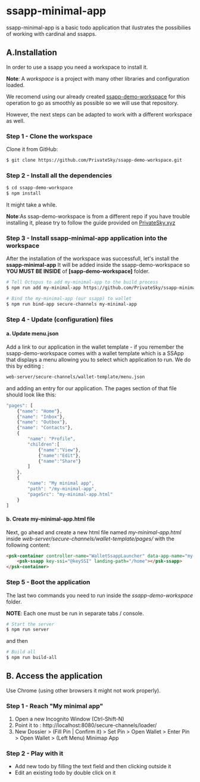 # ssapp-minimal-app

ssapp-minimal-app is a basic todo application that ilustrates the possibilies of working with cardinal and ssapps.

## A.Installation

In order to use a ssapp you need a workspace to install it.

**Note**: A _workspace_ is a project with many other libraries and configuration loaded.

We recomend using our already created [ssapp-demo-workspace](https://github.com/PrivateSky/ssapp-demo-workspace) for this operation to go as smoothly as possible so we will use that repository.

However, the next steps can be adapted to work with a different workspace as well.


### Step 1 - Clone the workspace

Clone it from GitHub:

```sh
$ git clone https://github.com/PrivateSky/ssapp-demo-workspace.git
```


### Step 2 - Install all the dependencies

```sh
$ cd ssapp-demo-workspace
$ npm install
```

It might take a while.


**Note**:As ssap-demo-workspace is from a different repo if you have trouble installing it, please try to follow the guide provided on [PrivateSky.xyz](https://privatesky.xyz/?Start/installation)


### Step 3 - Install ssapp-minimal-app application into the workspace

After the installation of the workspace was successfull, let's install the **ssapp-minimal-app**
It will be added inside the ssapp-demo-workspace so **YOU MUST BE INSIDE** of **[sapp-demo-workspace]** folder.

```sh
# Tell Octopus to add my-minimal-app to the build process
$ npm run add my-minimal-app https://github.com/PrivateSky/ssapp-minimal-app.git

# Bind the my-minimal-app (our ssapp) to wallet
$ npm run bind-app secure-channels my-minimal-app
```


### Step 4 - Update (configuration) files

#### a. Update menu.json
Add a link to our application in the wallet template - if you remember the ssapp-demo-workspace comes with a wallet template which is a SSApp that displays a menu allowing you to select which application to run. We do this by editing :

```sh
web-server/secure-channels/wallet-template/menu.json 
```

and adding an entry for our application. The pages section of that file should look like this:


```javascript
"pages": [
    {"name": "Home"},
    {"name": "Inbox"},
    {"name": "Outbox"},
    {"name": "Contacts"},
    {
        "name": "Profile",
        "children":[
            {"name":"View"},
            {"name":"Edit"},
            {"name":"Share"}
        ]
    },
    {
        "name": "My minimal app",
        "path": "/my-minimal-app",
        "pageSrc": "my-minimal-app.html"
    }
]
```

#### b. Create  my-minimal-app.html file
Next, go ahead and create a new html file named *my-minimal-app.html* inside *web-server/secure-channels/wallet-template/pages/*
with the following content:

```html
<psk-container controller-name="WalletSsappLauncher" data-app-name="my-minimal-app">
    <psk-ssapp key-ssi="@keySSI" landing-path="/home"></psk-ssapp>
</psk-container>
```

### Step 5 - Boot the application

The last two commands you need to run inside the *ssapp-demo-workspace* folder.

**NOTE**: Each one must be run in separate tabs / console.

```sh
# Start the server
$ npm run server
```

and then

```sh
# Build all 
$ npm run build-all
```

## B. Access the application

Use Chrome (using other browsers it might not work properly).

### Step 1 - Reach "My minimal app"
1. Open a new Incognito Window (Ctrl-Shift-N)
2. Point it to : http://localhost:8080/secure-channels/loader/
3. New Dossier > (Fill Pin | Confirm it) > Set Pin > Open Wallet > Enter Pin > Open Wallet > (Left Menu) Minimap App

### Step 2 - Play with it 

* Add new todo by filling the text field and then clicking outside it
* Edit an existing todo by double click on it

